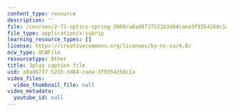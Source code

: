 ```yaml
---
content_type: resource
description: ''
file: /courses/2-71-optics-spring-2009/a8ad9737521b3d84caea3f9354268c1a_ML5yVI18uaI.srt
file_type: application/x-subrip
learning_resource_types: []
license: https://creativecommons.org/licenses/by-nc-sa/4.0/
ocw_type: OCWFile
resourcetype: Other
title: 3play caption file
uid: a8ad9737-521b-3d84-caea-3f9354268c1a
video_files:
  video_thumbnail_file: null
video_metadata:
  youtube_id: null
---
```

